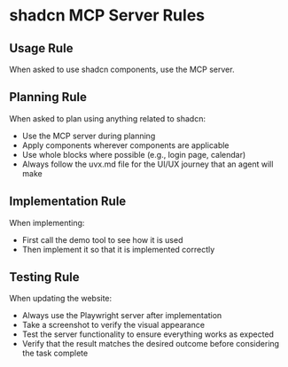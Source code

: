 # shadcn MCP Server Rules

## Usage Rule
When asked to use shadcn components, use the MCP server.

## Planning Rule
When asked to plan using anything related to shadcn:

- Use the MCP server during planning
- Apply components wherever components are applicable
- Use whole blocks where possible (e.g., login page, calendar)
- Always follow the uvx.md file for the UI/UX journey that an agent will make

## Implementation Rule
When implementing:

- First call the demo tool to see how it is used
- Then implement it so that it is implemented correctly

## Testing Rule
When updating the website:

- Always use the Playwright server after implementation
- Take a screenshot to verify the visual appearance
- Test the server functionality to ensure everything works as expected
- Verify that the result matches the desired outcome before considering the task complete